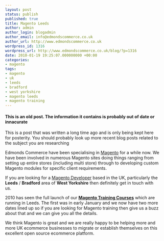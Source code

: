 ```yaml
---
layout: post
status: publish
published: true
title: Magento Leeds
author: admin
author_login: blogadmin
author_email: info@edmondscommerce.co.uk
author_url: http://www.edmondscommerce.co.uk
wordpress_id: 1316
wordpress_url: http://www.edmondscommerce.co.uk/blog/?p=1316
date: 2010-01-19 19:25:07.000000000 +00:00
categories:
- magento
tags:
- magento
- uk
- leeds
- bradford
- west yorkshire
- magento leeds
- magento training
---
```

<div class="oldpost"><h4>This is an old post. The information it contains is probably out of date or innacurate</h4>
<p>
This is a post that was written a long time ago and is only being kept here for posterity.
You should probably look up more recent blog posts related to the subject you are researching
</p>
</div>
Edmonds Commerce have been specialising in <a href="http://www.magentocommerce.com/">Magento</a> for a while now. We have been involved in numerous Magento sites doing things ranging from setting up entire stores (including multi store) through to developing custom Magento modules for specific client requirements.

If you are looking for a <a href="http://www.edmondscommerce.co.uk/blog/php/magento-uk/">Magento Developer</a> based in the UK, particularly the <strong>Leeds</strong> / <strong>Bradford</strong> area of <strong>West Yorkshire</strong> then definitely get in touch with us.

2010 has seen the full launch of our <a href="http://www.edmondscommerce.co.uk/blog/magento/magento-training-uk/"><strong>Magento Training Courses</strong></a> which are running in Leeds. The first was in early January and we now have two more dates lined up so if you are looking for Magento training then give us a buzz about that and we can give you all the details.

We think Magento is great and we are really happy to be helping more and more UK ecommerce businesses to migrate or establish themselves on this excellent open source ecommerce platform.
